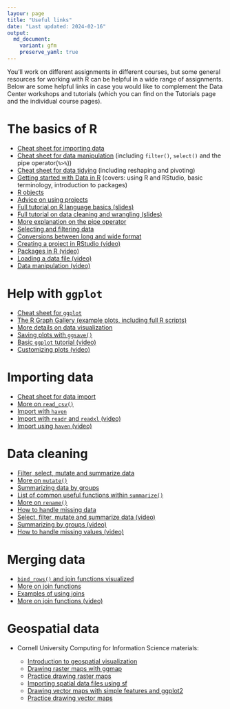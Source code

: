 ```yaml
---
layour: page
title: "Useful links"
date: "Last updated: 2024-02-16"
output:
  md_document:
    variant: gfm
    preserve_yaml: true
---
```


You’ll work on different assignments in different courses, but some
general resources for working with R can be helpful in a wide range of
assignments. Below are some helpful links in case you would like to
complement the Data Center workshops and tutorials (which you can find
on the Tutorials page and the individual course pages).

# The basics of R

- [Cheat sheet for importing
  data](https://github.com/rstudio/cheatsheets/blob/main/data-import.pdf)
- [Cheat sheet for data
  manipulation](https://github.com/rstudio/cheatsheets/blob/main/data-transformation.pdf)
  (including `filter()`, `select()` and the pipe operator(`%>%`))
- [Cheat sheet for data
  tidying](https://github.com/rstudio/cheatsheets/blob/main/tidyr.pdf)
  (including reshaping and pivoting)
- [Getting started with Data in
  R](https://moderndive.netlify.app/1-getting-started.html#getting-started)
  (covers: using R and RStudio, basic terminology, introduction to
  packages)
- [R objects](https://rstudio-education.github.io/hopr/r-objects.html)
- [Advice on using
  projects](https://r4ds.had.co.nz/workflow-projects.html)
- [Full tutorial on R language basics
  (slides)](https://raw.githack.com/uo-ec607/lectures/master/04-rlang/04-rlang.html#1)
- [Full tutorial on data cleaning and wrangling
  (slides)](https://raw.githack.com/uo-ec607/lectures/master/05-tidyverse/05-tidyverse.html#1)
- [More explanation on the pipe
  operator](https://r4ds.had.co.nz/pipes.html)
- [Selecting and filtering
  data](https://mdsr-book.github.io/mdsr2e/ch-dataI.html#sec:pipe)
- [Conversions between long and wide
  format](https://mdsr-book.github.io/mdsr2e/ch-dataII.html#data-verbs-for-converting-wide-to-narrow-and-vice-versa)
- [Creating a project in RStudio
  (video)](https://www.youtube.com/watch?v=WyrJmJWgPiU)
- [Packages in R
  (video)](https://www.youtube.com/watch?v=v6VygIgvoZU&t=1s)
- [Loading a data file
  (video)](https://www.youtube.com/watch?v=2MVolYETR5Q)
- [Data manipulation
  (video)](https://www.youtube.com/watch?v=Zc_ufg4uW4U)

# Help with `ggplot`

- [Cheat sheet for
  `ggplot`](https://github.com/rstudio/cheatsheets/blob/main/data-visualization-2.1.pdf)
- [The R Graph Gallery (example plots, including full R
  scripts)](https://www.r-graph-gallery.com/)
- [More details on data
  visualization](https://mdsr-book.github.io/mdsr2e/ch-vizII.html#a-grammar-for-data-graphics)
- [Saving plots with
  `ggsave()`](https://www.tutorialgateway.org/save-r-ggplot-using-ggsave/)
- [Basic `ggplot` tutorial
  (video)](https://www.youtube.com/watch?v=hr2X7rmkprM)
- [Customizing plots
  (video)](https://www.youtube.com/watch?v=1GmQ5BdAhG4)

# Importing data

- [Cheat sheet for data
  import](https://github.com/rstudio/cheatsheets/blob/main/data-import.pdf)
- [More on
  `read_csv()`](https://uomresearchit.github.io/r-tidyverse-intro/03-loading-data-into-R/)
- [Import with
  `haven`](https://tutorials.methodsconsultants.com/posts/reading-sas-spss-or-stata-files-into-r-using-haven/)
- [Import with `readr` and `readxl`
  (video)](https://www.youtube.com/watch?v=366N1K1ja8g)
- [Import using `haven`
  (video)](https://www.youtube.com/watch?v=egFoDj6H9Ts)

# Data cleaning

- [Filter, select, mutate and summarize
  data](https://rpubs.com/AnalystNyamu/507453)
- [More on `mutate()`](https://www.sharpsightlabs.com/blog/mutate-in-r/)
- [Summarizing data by
  groups](https://r-graphics.org/recipe-dataprep-summarize)
- [List of common useful functions within
  `summarize()`](https://www.r-bloggers.com/2021/06/summarize-in-r-data-summarization-in-r/)
- [More on
  `rename()`](https://www.datasciencemadesimple.com/rename-the-column-name-in-r-using-dplyr/)
- [How to handle missing
  data](https://universeofdatascience.com/how-to-handle-missing-values-in-r/)
- [Select, filter, mutate and summarize data
  (video)](https://www.youtube.com/watch?v=nRtp7wSEtJA)
- [Summarizing by groups
  (video)](https://www.youtube.com/watch?v=zAlbrPozMHI)
- [How to handle missing values
  (video)](https://www.youtube.com/watch?v=O_gPPrezk5o)

# Merging data

- [`bind_rows()` and join functions
  visualized](https://www.r4epi.com/working-with-multiple-data-frames.html)
- [More on join
  functions](https://www.datasciencemadesimple.com/join-in-r-merge-in-r/)
- [Examples of using
  joins](https://statisticsglobe.com/r-dplyr-join-inner-left-right-full-semi-anti)
- [More on join functions
  (video)](https://www.youtube.com/watch?v=Yg-pNqzDuN4)

# Geospatial data

- Cornell University Computing for Information Science materials:

  - [Introduction to geospatial
    visualization](https://info5940.infosci.cornell.edu/notes/geoviz/intro-geospatial-viz/)
  - [Drawing raster maps with
    ggmap](https://info5940.infosci.cornell.edu/notes/geoviz/raster-maps-with-ggmap/)
  - [Practice drawing raster
    maps](https://info5940.infosci.cornell.edu/notes/geoviz/raster-maps-practice/)
  - [Importing spatial data files using
    sf](https://info5940.infosci.cornell.edu/notes/geoviz/simple-features/)
  - [Drawing vector maps with simple features and
    ggplot2](https://info5940.infosci.cornell.edu/notes/geoviz/vector-maps/)
  - [Practice drawing vector
    maps](https://info5940.infosci.cornell.edu/notes/geoviz/vector-maps-practice/)
